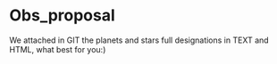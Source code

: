 # Obs_proposal
We attached in GIT the planets and stars full designations in TEXT and HTML, what best for you:) 
